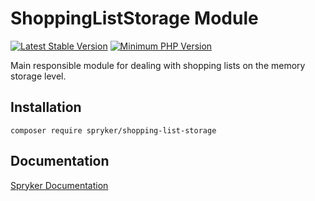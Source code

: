 # ShoppingListStorage Module
[![Latest Stable Version](https://poser.pugx.org/spryker/shopping-list-storage/v/stable.svg)](https://packagist.org/packages/spryker/shopping-list-storage)
[![Minimum PHP Version](https://img.shields.io/badge/php-%3E%3D%207.4-8892BF.svg)](https://php.net/)

Main responsible module for dealing with shopping lists on the memory storage level.

## Installation

```
composer require spryker/shopping-list-storage
```

## Documentation

[Spryker Documentation](https://docs.spryker.com)
